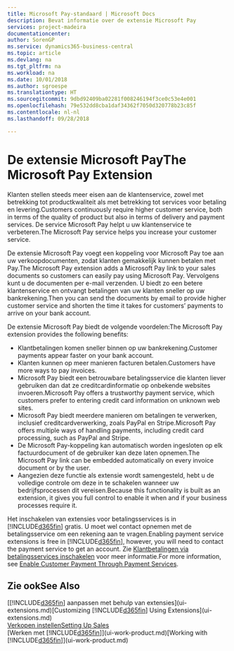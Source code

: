 ```yaml
---
title: Microsoft Pay-standaard | Microsoft Docs
description: Bevat informatie over de extensie Microsoft Pay
services: project-madeira
documentationcenter: 
author: SorenGP
ms.service: dynamics365-business-central
ms.topic: article
ms.devlang: na
ms.tgt_pltfrm: na
ms.workload: na
ms.date: 10/01/2018
ms.author: sgroespe
ms.translationtype: HT
ms.sourcegitcommit: 9dbd92409ba02281f008246194f3ce0c53e4e001
ms.openlocfilehash: 79e532dd8cba1daf34362f7050d320778b23c85f
ms.contentlocale: nl-nl
ms.lasthandoff: 09/28/2018

---
```

# <a name="the-microsoft-pay-extension"></a><span data-ttu-id="f2c90-103">De extensie Microsoft Pay</span><span class="sxs-lookup"><span data-stu-id="f2c90-103">The Microsoft Pay Extension</span></span>
<span data-ttu-id="f2c90-104">Klanten stellen steeds meer eisen aan de klantenservice, zowel met betrekking tot productkwaliteit als met betrekking tot services voor betaling en levering.</span><span class="sxs-lookup"><span data-stu-id="f2c90-104">Customers continuously require higher customer service, both in terms of the quality of product but also in terms of delivery and payment services.</span></span> <span data-ttu-id="f2c90-105">De service Microsoft Pay helpt u uw klantenservice te verbeteren.</span><span class="sxs-lookup"><span data-stu-id="f2c90-105">The Microsoft Pay service helps you increase your customer service.</span></span>

<span data-ttu-id="f2c90-106">De extensie Microsoft Pay voegt een koppeling voor Microsoft Pay toe aan uw verkoopdocumenten, zodat klanten gemakkelijk kunnen betalen met Pay.</span><span class="sxs-lookup"><span data-stu-id="f2c90-106">The Microsoft Pay extension adds a Microsoft Pay link to your sales documents so customers can easily pay using Microsoft Pay.</span></span> <span data-ttu-id="f2c90-107">Vervolgens kunt u de documenten per e-mail verzenden. U biedt zo een betere klantenservice en ontvangt betalingen van uw klanten sneller op uw bankrekening.</span><span class="sxs-lookup"><span data-stu-id="f2c90-107">Then you can send the documents by email to provide higher customer service and shorten the time it takes for customers’ payments to arrive on your bank account.</span></span>

<span data-ttu-id="f2c90-108">De extensie Microsoft Pay biedt de volgende voordelen:</span><span class="sxs-lookup"><span data-stu-id="f2c90-108">The Microsoft Pay extension provides the following benefits:</span></span>
- <span data-ttu-id="f2c90-109">Klantbetalingen komen sneller binnen op uw bankrekening.</span><span class="sxs-lookup"><span data-stu-id="f2c90-109">Customer payments appear faster on your bank account.</span></span>
- <span data-ttu-id="f2c90-110">Klanten kunnen op meer manieren facturen betalen.</span><span class="sxs-lookup"><span data-stu-id="f2c90-110">Customers have more ways to pay invoices.</span></span>
- <span data-ttu-id="f2c90-111">Microsoft Pay biedt een betrouwbare betalingsservice die klanten liever gebruiken dan dat ze creditcardinformatie op onbekende websites invoeren.</span><span class="sxs-lookup"><span data-stu-id="f2c90-111">Microsoft Pay offers a trustworthy payment service, which customers prefer to entering credit card information on unknown web sites.</span></span>
- <span data-ttu-id="f2c90-112">Microsoft Pay biedt meerdere manieren om betalingen te verwerken, inclusief creditcardverwerking, zoals PayPal en Stripe.</span><span class="sxs-lookup"><span data-stu-id="f2c90-112">Microsoft Pay offers multiple ways of handling payments, including credit card processing, such as PayPal and Stripe.</span></span>
- <span data-ttu-id="f2c90-113">De Microsoft Pay-koppeling kan automatisch worden ingesloten op elk factuurdocument of de gebruiker kan deze laten opnemen.</span><span class="sxs-lookup"><span data-stu-id="f2c90-113">The Microsoft Pay link can be embedded automatically on every invoice document or by the user.</span></span>
- <span data-ttu-id="f2c90-114">Aangezien deze functie als extensie wordt samengesteld, hebt u de volledige controle om deze in te schakelen wanneer uw bedrijfsprocessen dit vereisen.</span><span class="sxs-lookup"><span data-stu-id="f2c90-114">Because this functionality is built as an extension, it gives you full control to enable it when and if your business processes require it.</span></span>

<span data-ttu-id="f2c90-115">Het inschakelen van extensies voor betalingsservices is in [!INCLUDE[d365fin](includes/d365fin_md.md)] gratis. U moet wel contact opnemen met de betalingsservice om een rekening aan te vragen.</span><span class="sxs-lookup"><span data-stu-id="f2c90-115">Enabling payment service extensions is free in [!INCLUDE[d365fin](includes/d365fin_md.md)], however, you will need to contact the payment service to get an account.</span></span> <span data-ttu-id="f2c90-116">Zie [Klantbetalingen via betalingsservices inschakelen](sales-how-enable-payment-service-extensions.md) voor meer informatie.</span><span class="sxs-lookup"><span data-stu-id="f2c90-116">For more information, see [Enable Customer Payment Through Payment Services](sales-how-enable-payment-service-extensions.md).</span></span>

## <a name="see-also"></a><span data-ttu-id="f2c90-117">Zie ook</span><span class="sxs-lookup"><span data-stu-id="f2c90-117">See Also</span></span>
<span data-ttu-id="f2c90-118">[[!INCLUDE[d365fin](includes/d365fin_md.md)] aanpassen met behulp van extensies](ui-extensions.md)</span><span class="sxs-lookup"><span data-stu-id="f2c90-118">[Customizing [!INCLUDE[d365fin](includes/d365fin_md.md)] Using Extensions](ui-extensions.md)</span></span>  
[<span data-ttu-id="f2c90-119">Verkopen instellen</span><span class="sxs-lookup"><span data-stu-id="f2c90-119">Setting Up Sales</span></span>](sales-setup-sales.md)  
<span data-ttu-id="f2c90-120">[Werken met [!INCLUDE[d365fin](includes/d365fin_md.md)]](ui-work-product.md)</span><span class="sxs-lookup"><span data-stu-id="f2c90-120">[Working with [!INCLUDE[d365fin](includes/d365fin_md.md)]](ui-work-product.md)</span></span>

